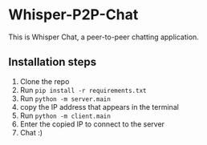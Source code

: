 # Whisper-P2P-Chat

This is Whisper Chat, a peer-to-peer chatting application.

## Installation steps

1) Clone the repo
2) Run `pip install -r requirements.txt`
3) Run `python -m server.main`
4) copy the IP address that appears in the terminal
5) Run `python -m client.main`
6) Enter the copied IP to connect to the server
7) Chat :)
